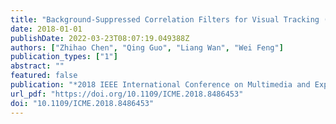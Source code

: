 ```yaml
---
title: "Background-Suppressed Correlation Filters for Visual Tracking (2018 IEEE International Conference on Multimedia and Expo, 2018)"
date: 2018-01-01
publishDate: 2022-03-23T08:07:19.049388Z
authors: ["Zhihao Chen", "Qing Guo", "Liang Wan", "Wei Feng"]
publication_types: ["1"]
abstract: ""
featured: false
publication: "*2018 IEEE International Conference on Multimedia and Expo, ICME 2018, San Diego, CA, USA, July 23-27, 2018*"
url_pdf: "https://doi.org/10.1109/ICME.2018.8486453"
doi: "10.1109/ICME.2018.8486453"
---
```


